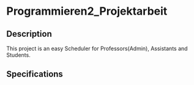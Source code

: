 # Programmieren2_Projektarbeit

## Description

This project is an easy Scheduler for Professors(Admin), Assistants and Students. 

## Specifications

